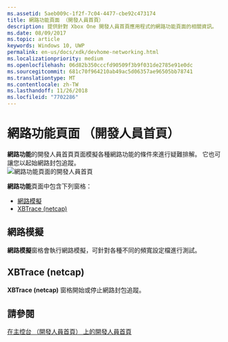 ```yaml
---
ms.assetid: 5aeb009c-1f2f-7c04-4477-cbe92c473174
title: 網路功能頁面 （開發人員首頁）
description: 提供針對 Xbox One 開發人員首頁應用程式的網路功能頁面的相關資訊。
ms.date: 08/09/2017
ms.topic: article
keywords: Windows 10, UWP
permalink: en-us/docs/xdk/devhome-networking.html
ms.localizationpriority: medium
ms.openlocfilehash: 06d82b350cccfd90509f3b9f031de2785e91e0dc
ms.sourcegitcommit: 681c70f964210ab49ac5d06357ae96505bb78741
ms.translationtype: MT
ms.contentlocale: zh-TW
ms.lasthandoff: 11/26/2018
ms.locfileid: "7702286"
---
```

# <a name="networking-page-dev-home"></a>網路功能頁面 （開發人員首頁）
   
  
**網路功能**的開發人員首頁頁面模擬各種網路功能的條件來進行疑難排解。 它也可讓您以起始網路封包追蹤。   
 ![網路功能頁面的開發人員首頁](images/devhome_networking.png)   
  
**網路功能**頁面中包含下列窗格：   
 
   *  [網路模擬](#ID4EEB)  
   *  [XBTrace (netcap)](#ID4EOB)  

 
<a id="ID4EEB"></a>

   

## <a name="network-simulation"></a>網路模擬  
   
  
**網路模擬**窗格會執行網路模擬，可針對各種不同的頻寬設定檔進行測試。   
  
<a id="ID4EOB"></a>

   

## <a name="xbtrace-netcap"></a>XBTrace (netcap)  
   
  
**XBTrace (netcap)** 窗格開始或停止網路封包追蹤。   
  
<a id="ID4E2B"></a>

   

## <a name="see-also"></a>請參閱  
 [在主控台 （開發人員首頁） 上的開發人員首頁](dev-home.md)

  